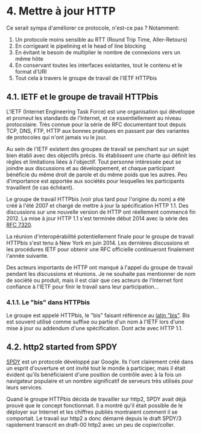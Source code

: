 # 4. Mettre à jour HTTP

Ce serait sympa d'améliorer ce protocole, n'est-ce pas ? Notamment:

1. Un protocole moins sensible au RTT (Round Trip Time, Aller-Retours)
2. En corrigeant le pipelining et le head of line blocking
3. En évitant le besoin de multiplier le nombre de connexions vers un même hôte
4. En conservant toutes les interfaces existantes, tout le contenu et le format d'URI
5. Tout cela à travers le groupe de travail de l'IETF HTTPbis

## 4.1. IETF et le groupe de travail HTTPbis

L'IETF (Internet Engineering Task Force) est une organisation qui développe et promeut les standards de l'Internet, et ce essentiellement au niveau protocolaire. Très connue pour la série de RFC documentant tout depuis TCP, DNS, FTP, HTTP aux bonnes pratiques en passant par des variantes de protocoles qui n'ont jamais vu le jour.

Au sein de l'IETF existent des groupes de travail se penchant sur un sujet bien établi avec des objectifs précis. Ils établissent une charte qui définit les règles et limitations liées à l'objectif. Tout personne intéressée peut se joindre aux discussions et au développement, et chaque participant bénéficie du même droit de parole et du même poids que les autres. Peu d'importance est apportée aux sociétés pour lesquelles les participants travaillent (le cas échéant).

Le groupe de travail HTTPbis (voir plus tard pour l'origine du nom) a été créé à l'été 2007 et chargé de mettre à jour la spécification HTTP 1.1. Des discussions sur une nouvelle version de HTTP ont réellement commencé fin 2012. La mise à jour HTTP 1.1 s'est terminée début 2014 avec la série des [RFC 7320](https://tools.ietf.org/html/rfc7320).

La réunion d'interopérabilité potentiellement finale pour le groupe de travail HTTPbis s'est tenu à New York en juin 2014. Les dernières discussions et les procédures IETF pour obtenir une RFC officielle continueront finalement l'année suivante.

Des acteurs importants de HTTP ont manqué à l'appel du groupe de travail pendant les discussions et réunions. Je ne souhaite pas mentionner de nom de société ou produit, mais il est clair que ces acteurs de l'Internet font confiance à l'IETF pour finir le travail sans leur participation...

### 4.1.1. Le "bis" dans HTTPbis

Le groupe est appelé HTTPbis, le "bis" faisant référence au [latin "bis"](http://fr.wiktionary.org/wiki/bis#Latin). Bis est souvent utilisé comme suffixe ou partie d'un nom à l'IETF lors d'une mise à jour ou addendum d'une spécification. Dont acte avec HTTP 1.1.

## 4.2. http2 started from SPDY

[SPDY](http://en.wikipedia.org/wiki/SPDY) est un protocole développé par Google. Ils l'ont clairement créé dans un esprit d'ouverture et ont invité tout le monde à participer, mais il était évident qu'ils bénéficiaient d'une position de contrôle avec à la fois un navigateur populaire et un nombre significatif de serveurs très utilisés pour leurs services.

Quand le groupe HTTPbis décida de travailler sur http2, SPDY avait déjà prouvé que le concept fonctionnait. Il a montré qu'il était possible de le déployer sur Internet et les chiffres publiés montraient comment il se comportait. Le travail sur http2 a donc démarré depuis le draft SPDY/3 rapidement transcrit en draft-00 http2 avec un peu de copier/coller.
